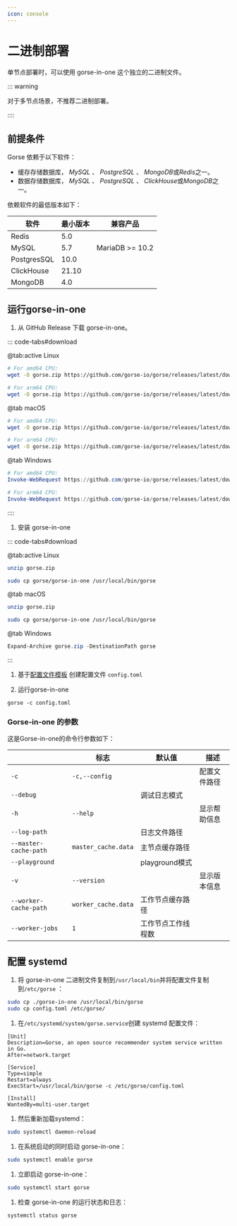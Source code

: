```yaml
---
icon: console
---
```


# 二进制部署

单节点部署时，可以使用 gorse-in-one 这个独立的二进制文件。

::: warning

对于多节点场景，不推荐二进制部署。

::::

## 前提条件

Gorse 依赖于以下软件：

- 缓存存储数据库， *MySQL* 、 *PostgreSQL* 、 *MongoDB*或*Redis*之一。
- 数据存储数据库， *MySQL* 、 *PostgreSQL* 、 *ClickHouse*或*MongoDB*之一。

依赖软件的最低版本如下：

软件 | 最小版本 | 兼容产品
--- | --- | ---
Redis | 5.0 |
MySQL | 5.7 | MariaDB &gt;= 10.2
PostgresSQL | 10.0 |
ClickHouse | 21.10 |
MongoDB | 4.0 |

## 运行gorse-in-one

1. 从 GitHub Release 下载 gorse-in-one。

::: code-tabs#download

@tab:active Linux

```bash
# For amd64 CPU:
wget -O gorse.zip https://github.com/gorse-io/gorse/releases/latest/download/gorse_linux_amd64.zip

# For arm64 CPU:
wget -O gorse.zip https://github.com/gorse-io/gorse/releases/latest/download/gorse_linux_arm64.zip
```

@tab macOS

```bash
# For amd64 CPU:
wget -O gorse.zip https://github.com/gorse-io/gorse/releases/latest/download/gorse_darwin_amd64.zip

# For arm64 CPU:
wget -O gorse.zip https://github.com/gorse-io/gorse/releases/latest/download/gorse_darwin_arm64.zip
```

@tab Windows

```powershell
# For amd64 CPU:
Invoke-WebRequest https://github.com/gorse-io/gorse/releases/latest/download/gorse_darwin_amd64.zip -OutFile gorse.zip

# For arm64 CPU:
Invoke-WebRequest https://github.com/gorse-io/gorse/releases/latest/download/gorse_darwin_arm64.zip -OutFile gorse.zip
```

::::

1. 安装 gorse-in-one

::: code-tabs#download

@tab:active Linux

```bash
unzip gorse.zip

sudo cp gorse/gorse-in-one /usr/local/bin/gorse
```

@tab macOS

```bash
unzip gorse.zip

sudo cp gorse/gorse-in-one /usr/local/bin/gorse
```

@tab Windows

```powershell
Expand-Archive gorse.zip -DestinationPath gorse
```

:::

1. 基于[配置文件模板](https://github.com/gorse-io/gorse/blob/release-0.4/config/config.toml) 创建配置文件 `config.toml`

2. 运行gorse-in-one

```
gorse -c config.toml
```

### Gorse-in-one 的参数

这是Gorse-in-one的命令行参数如下：

<fonticon icon="rightarrow"></fonticon> | 标志 | 默认值 | 描述
--- | --- | --- | ---
`-c` | `-c,--config` |  | 配置文件路径
 | `--debug` |  | 调试日志模式
`-h` | `--help` |  | 显示帮助信息
 | `--log-path` |  | 日志文件路径
 | `--master-cache-path` | `master_cache.data` | 主节点缓存路径
 | `--playground` |  | playground模式
`-v` | `--version` |  | 显示版本信息
 | `--worker-cache-path` | `worker_cache.data` | 工作节点缓存路径
 | `--worker-jobs` | `1` | 工作节点工作线程数

## 配置 systemd

1. 将 gorse-in-one 二进制文件复制到`/usr/local/bin`并将配置文件复制到`/etc/gorse` ：

```bash
sudo cp ./gorse-in-one /usr/local/bin/gorse
sudo cp config.toml /etc/gorse/
```

1. 在`/etc/systemd/system/gorse.service`创建 systemd 配置文件：

```systemd
[Unit]
Description=Gorse, an open source recommender system service written in Go.
After=network.target

[Service]
Type=simple
Restart=always
ExecStart=/usr/local/bin/gorse -c /etc/gorse/config.toml

[Install]
WantedBy=multi-user.target
```

1. 然后重新加载systemd：

```bash
sudo systemctl daemon-reload
```

1. 在系统启动的同时启动 gorse-in-one：

```bash
sudo systemctl enable gorse
```

1. 立即启动 gorse-in-one：

```bash
sudo systemctl start gorse
```

1. 检查 gorse-in-one 的运行状态和日志：

```bash
systemctl status gorse
```
